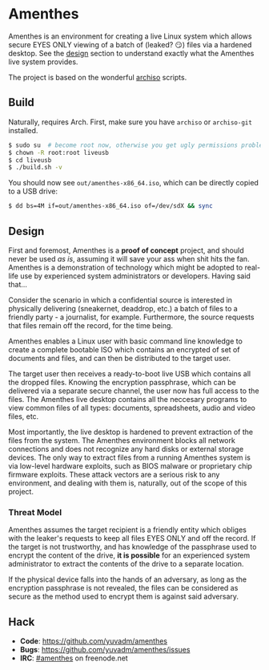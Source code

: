 # Amenthes

Amenthes is an environment for creating a live Linux system which allows secure EYES ONLY viewing of a batch of (leaked? :smirk:) files via a hardened desktop. See the [design](#design) section to understand exactly what the Amenthes live system provides.

The project is based on the wonderful [archiso](https://wiki.archlinux.org/index.php/Archiso) scripts.

## Build

Naturally, requires Arch. First, make sure you have `archiso` or `archiso-git` installed.

```bash
$ sudo su  # become root now, otherwise you get ugly permissions problems
$ chown -R root:root liveusb
$ cd liveusb
$ ./build.sh -v
```

You should now see `out/amenthes-x86_64.iso`, which can be directly copied to a USB drive:

```bash
$ dd bs=4M if=out/amenthes-x86_64.iso of=/dev/sdX && sync
```

## Design

First and foremost, Amenthes is a **proof of concept** project, and should never be used *as is*, assuming it will save your ass when shit hits the fan. Amenthes is a demonstration of technology which might be adopted to real-life use by experienced system administrators or developers. Having said that...

Consider the scenario in which a confidential source is interested in physically delivering (sneakernet, deaddrop, etc.) a batch of files to a friendly party - a journalist, for example. Furthermore, the source requests that files remain off the record, for the time being.

Amenthes enables a Linux user with basic command line knowledge to create a complete bootable ISO which contains an encrypted of set of documents and files, and can then be distributed to the target user.

The target user then receives a ready-to-boot live USB which contains all the dropped files. Knowing the encryption passphrase, which can be delivered via a separate secure channel, the user now has full access to the files. The Amenthes live desktop contains all the neccesary programs to view common files of all types: documents, spreadsheets, audio and video files, etc.

Most importantly, the live desktop is hardened to prevent extraction of the files from the system. The Amenthes environment blocks all network connections and does not recognize any hard disks or external storage devices. The only way to extract files from a running Amenthes system is via low-level hardware exploits, such as BIOS malware or proprietary chip firmware exploits. These attack vectors are a serious risk to any environment, and dealing with them is, naturally, out of the scope of this project.

### Threat Model

Amenthes assumes the target recipient is a friendly entity which obliges with the leaker's requests to keep all files EYES ONLY and off the record. If the target is not trustworthy, and has knowledge of the passphrase used to encrypt the content of the drive, **it is possible** for an experienced system administrator to extract the contents of the drive to a separate location.

If the physical device falls into the hands of an adversary, as long as the encryption passphrase is not revealed, the files can be considered as secure as the method used to encrypt them is against said adversary.

## Hack

 - **Code**: https://github.com/yuvadm/amenthes
 - **Bugs**: https://github.com/yuvadm/amenthes/issues
 - **IRC**: [#amenthes](https://webchat.freenode.net/?channels=amenthes) on freenode.net
